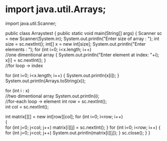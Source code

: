 # import java.util.Arrays;
import java.util.Scanner;

public class Arraystest {
public static void main(String[] args)
{
Scanner sc = new Scanner(System.in);
System.out.println("Enter size of array : ");
int size = sc.nextInt();
int[] x = new int[size];
System.out.println("Enter elements : ");
for (int i=0; i<x.length; i++)        
//one dimentional array
{
 System.out.println("Enter element at index: "+i);
 x[i] = sc.nextInt();
}                                     
//for loop -> index

 for (int i=0; i<x.length; i++)
{
 System.out.println(x[i]);
} 
 System.out.println(Arrays.toString(x));
 
 for (int i : x)             
//two dimentional array
 System.out.println(i);      
//for-each loop -> element
 int row = sc.nextInt();     
 int col = sc.nextInt();
 
 int matrix[][] = new int[row][col];
 for (int i=0; i<row; i++)  
 {                          
 for (int j=0; j<col; j++)
 matrix[i][j] = sc.nextInt();
 }
 for (int i=0; i<row; i++)
 {
 for (int j=0; j<col; j++)
 System.out.println(matrix[i][j]);
 }
sc.close();
    }
}
